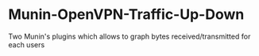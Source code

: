 Munin-OpenVPN-Traffic-Up-Down
=============================

Two Munin's plugins which allows to graph bytes received/transmitted for each users
